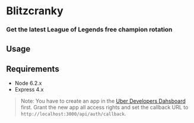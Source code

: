 # Blitzcranky
### Get the latest League of Legends free champion rotation

## Usage

## Requirements
- Node 6.2.x
- Express 4.x

> Note: You have to create an app in the [Uber Developers Dahsboard](https://developer.uber.com/dashboard) first. Grant the new app all access rights and set the callback URL to ``http://localhost:3000/api/auth/callback``.
